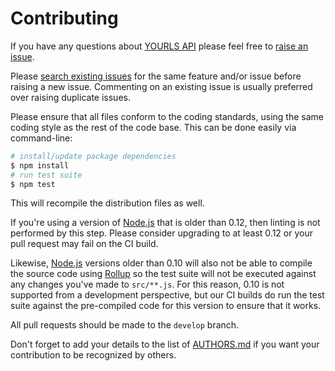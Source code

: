 # Contributing

If you have any questions about [YOURLS API](https://github.com/neocotic/yourls-api) please feel free to
[raise an issue](https://github.com/neocotic/yourls-api/issues/new).

Please [search existing issues](https://github.com/neocotic/yourls-api/issues) for the same feature and/or issue before
raising a new issue. Commenting on an existing issue is usually preferred over raising duplicate issues.

Please ensure that all files conform to the coding standards, using the same coding style as the rest of the code base.
This can be done easily via command-line:

``` bash
# install/update package dependencies
$ npm install
# run test suite
$ npm test
```

This will recompile the distribution files as well.

If you're using a version of [Node.js](https://nodejs.org) that is older than 0.12, then linting is not performed by
this step. Please consider upgrading to at least 0.12 or your pull request may fail on the CI build.

Likewise, [Node.js](https://nodejs.org) versions older than 0.10 will also not be able to compile the source code using
[Rollup](http://rollupjs.org) so the test suite will not be executed against any changes you've made to `src/**.js`. For
this reason, 0.10 is not supported from a development perspective, but our CI builds do run the test suite against the
pre-compiled code for this version to ensure that it works.

All pull requests should be made to the `develop` branch.

Don't forget to add your details to the list of
[AUTHORS.md](https://github.com/neocotic/yourls-api/blob/master/AUTHORS.md) if you want your contribution to be
recognized by others.
